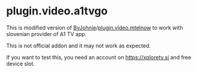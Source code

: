 # plugin.video.a1tvgo

This is modified version of [ByJohnie](https://github.com/ByJohnie)/[plugin.video.mtelnow](https://github.com/ByJohnie/plugin.video.mtelnow) to work with slovenian provider of A1 TV app.

This is not official addon and it may not work as expected.

If you want to test this, you need an account on https://xploretv.si and free device slot.

